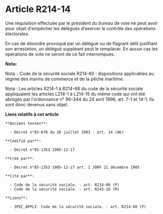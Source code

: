 # Article R214-14

Une réquisition effectuée par le président du bureau de vote ne peut avoir pour objet d'empêcher les délégués d'exercer le
contrôle des opérations électorales. 

En cas de désordre provoqué par un délégué ou de flagrant délit justifiant son arrestation, un délégué suppléant peut le
remplacer. En aucun cas les opérations de vote ne seront de ce fait interrompues.

**Nota:**

Nota - Code de la sécurité sociale R214-60 : dispositions applicables au régime des marins de commerce et de la pêche
maritime.

Nota : Les articles R214-1 à R214-68 du code de la sécurité sociale appliquaient les articles L214-1 à L214-15 du même code
qui ont été abrogés par l'ordonnance n° 96-344 du 24 avril 1996, art. 7-1 et 14-1. Ils sont donc devenus sans objet.

**Liens relatifs à cet article**

	**Anciens textes**:

	  - Décret n°83-678 du 26 juillet 1983 - art. 14 (Ab)

	**Codifié par**:

	  - Décret n°85-1353 1985-12-17

	**Créé par**:

	  - Décret n°85-1353 1985-12-17 art. 1 JORF 21 décembre 1985

	**Cité par**:

	  - Code de la sécurité sociale. - art. R214-60 (P)
	  - Code de la sécurité sociale. - art. R243-16 (M)

	**Liens**:

	  - SPEC_APPLI: Code de la sécurité sociale. - art. R214-60 (P)
